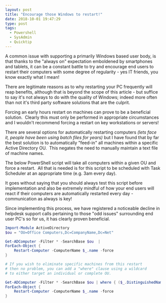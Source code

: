 ```yaml
---
layout: post
title: "Encourage those Windows to restart!"
date: 2018-10-01 19:47:29
type: post
tags:
  - Powershell
  - SysAdmin
  - Quicktip
---
```


A common issue with supporting a primarily Windows based user body, is that thanks to the "always on" expectation emboldened by smartphones and tablets, it can be a constant battle to try and encourage end users to restart their computers with some degree of regularity - yes IT friends, you know exactly what I mean!

There are legitimate reasons as to why restarting your PC frequently will reap benefits, although that is beyond the scope of this article - but suffice to say it's not always to do with the quality of Windows; indeed more often than not it's third party software solutions that are the culprit.

Forcing an early hours restart on machines can prove to be a beneficial solution.  Clearly this must only be performed in appropriate circumstances and I wouldn't recommend forcing a restart on key workstations or servers!

There are several options for automatically restarting computers _(lets face it, people have been using batch files for years)_ but I have found that by far the best solution is to automatically "feed-in" all machines within a specific Active Directory OU.  This negates the need to manually maintain a text file of machine names.

The below PowerShell script will take all computers within a given OU and force a restart.  All that is needed is for this script to be scheduled with Task Scheduler at an appropriate time (e.g. 3am every day).

It goes without saying that you should always test this script before implementation and also be extremely mindful of how your end users will react if their computers are automatically restarted every day - communication as always is key!

Since implementing this process, we have registered a noticeable decline in helpdesk support calls pertaining to those "odd issues" surrounding end user PC's so for us, it has clearly proven beneficial.

```PowerShell
Import-Module ActiveDirectory
$ou = "OU=Office Computers,Dc=CompanyName,Dc=Net"

Get-ADComputer -Filter * -SearchBase $ou  |
ForEach-Object {
    Restart-Computer -ComputerName $_.name -force
}

# If you wish to eliminate specific machines from this restart
# then no problem, you can add a "where" clause using a wildcard
# to either target an individual or complete OU.

Get-ADComputer -Filter * -SearchBase $ou | where { ($_.DistinguishedName -notlike "*OU=Display,*" -and $_.DistinguishedName -notlike "*BURSAR*") } |
ForEach-Object {
    Restart-Computer -ComputerName $_.name -force
}
```